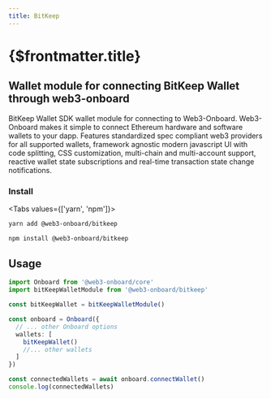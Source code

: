 ```yaml
---
title: BitKeep
---
```


# {$frontmatter.title}

## Wallet module for connecting BitKeep Wallet through web3-onboard

BitKeep Wallet SDK wallet module for connecting to Web3-Onboard. Web3-Onboard makes it simple to connect Ethereum hardware and software wallets to your dapp. Features standardized spec compliant web3 providers for all supported wallets, framework agnostic modern javascript UI with code splitting, CSS customization, multi-chain and multi-account support, reactive wallet state subscriptions and real-time transaction state change notifications.

### Install

<Tabs values={['yarn', 'npm']}>
<TabPanel value="yarn">

```sh copy
yarn add @web3-onboard/bitkeep
```

  </TabPanel>
  <TabPanel value="npm">

```sh copy
npm install @web3-onboard/bitkeep
```

  </TabPanel>
</Tabs>

## Usage

```typescript
import Onboard from '@web3-onboard/core'
import bitKeepWalletModule from '@web3-onboard/bitkeep'

const bitKeepWallet = bitKeepWalletModule()

const onboard = Onboard({
  // ... other Onboard options
  wallets: [
    bitKeepWallet()
    //... other wallets
  ]
})

const connectedWallets = await onboard.connectWallet()
console.log(connectedWallets)
```
